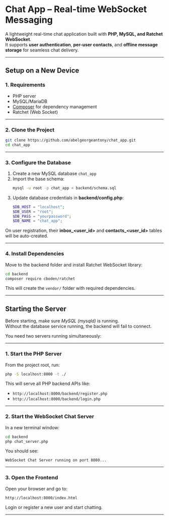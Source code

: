 # Chat App – Real-time WebSocket Messaging

A lightweight real-time chat application built with **PHP, MySQL, and Ratchet WebSocket**.  
It supports **user authentication**, **per-user contacts**, and **offline message storage** for seamless chat delivery.

---

## Setup on a New Device

### 1. Requirements
- PHP server
- MySQL/MariaDB
- [Composer](https://getcomposer.org/) for dependency management
- Ratchet (Web Socket)

---

### 2. Clone the Project

```bash
git clone https://github.com/abelgeorgeantony/chat_app.git
cd chat_app
```

---

### 3. Configure the Database

1. Create a new MySQL database `chat_app`
2. Import the base schema:
   ```bash
   mysql -u root -p chat_app < backend/schema.sql
   ```
3. Update database credentials in **backend/config.php**:
   ```php
   $DB_HOST = "localhost";
   $DB_USER = "root";
   $DB_PASS = "yourpassword";
   $DB_NAME = "chat_app";
   ```

On user registration, their **inbox_<user_id>** and **contacts_<user_id>** tables will be auto-created.

---

### 4. Install Dependencies

Move to the backend folder and install Ratchet WebSocket library:
```bash
cd backend
composer require cboden/ratchet
```

This will create the `vendor/` folder with required dependencies.

---

## Starting the Server

Before starting, make sure *MySQL (mysqld)* is running.  
Without the database service running, the backend will fail to connect.

You need two servers running simultaneously:  

---

### 1. Start the PHP Server
From the project root, run:
```bash
php -S localhost:8000 -t ./
```
This will serve all PHP backend APIs like:
- `http://localhost:8000/backend/register.php`
- `http://localhost:8000/backend/login.php`

---

### 2. Start the WebSocket Chat Server
In a new terminal window:
```bash
cd backend
php chat_server.php
```
You should see:
```
WebSocket Chat Server running on port 8080...
```

---

### 3. Open the Frontend
Open your browser and go to:
```
http://localhost:8000/index.html
```
Login or register a new user and start chatting.

---
